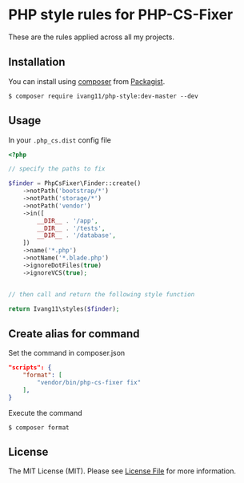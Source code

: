 # PHP style rules for PHP-CS-Fixer

These are the rules applied across all my projects.

## Installation

You can install using [composer](https://getcomposer.org/) from [Packagist](https://packagist.org/packages/ivang11/php-style).

```
$ composer require ivang11/php-style:dev-master --dev
```

## Usage

In your `.php_cs.dist` config file

```php
<?php

// specify the paths to fix

$finder = PhpCsFixer\Finder::create()
    ->notPath('bootstrap/*')
    ->notPath('storage/*')
    ->notPath('vendor')
    ->in([
        __DIR__ . '/app',
        __DIR__ . '/tests',
        __DIR__ . '/database',
    ])
    ->name('*.php')
    ->notName('*.blade.php')
    ->ignoreDotFiles(true)
    ->ignoreVCS(true);


// then call and return the following style function

return Ivang11\styles($finder);
```

## Create alias for command

Set the command in composer.json

```json
"scripts": {
    "format": [
        "vendor/bin/php-cs-fixer fix"
    ],
}
```

Execute the command

```
$ composer format
```

## License

The MIT License (MIT). Please see [License File](LICENSE.md) for more information.
